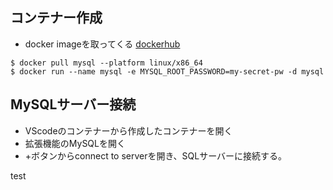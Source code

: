 ## コンテナー作成
- docker imageを取ってくる
[dockerhub](https://hub.docker.com/_/mysql)
```
$ docker pull mysql --platform linux/x86_64
$ docker run --name mysql -e MYSQL_ROOT_PASSWORD=my-secret-pw -d mysql
```
## MySQLサーバー接続
- VScodeのコンテナーから作成したコンテナーを開く
- 拡張機能のMySQLを開く
- +ボタンからconnect to serverを開き、SQLサーバーに接続する。

test